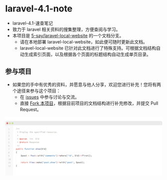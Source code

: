 # laravel-4.1-note

- laravel-4.1-速查笔记
- 致力于 laravel 相关资料的搜集整理，方便查阅与学习。
- 本项目是 [5-say/laravel-local-website](https://github.com/5-say/laravel-local-website) 的一个文档分支。
  - 请在本地部署 laravel-local-website，如此便可随时更新此文档。
  - laravel-local-website 已针对此文档进行了特殊支持。可根据文档结构自动生成索引页面，以及根据各个页面的标题结构自动生成单页目录。

## 参与项目

  - 如果您的手中有优秀的资料，并愿意与他人分享，欢迎您进行补充！您将有两个途径来参与这个项目：
      - 在 [issues](https://github.com/5-say/laravel-4.1-note/issues) 中参与讨论与交流。
      - 直接 [Fork 本项目](https://github.com/5-say/laravel-4.1-note/fork)，根据目前项目的文档结构进行补充修改，并提交 Pull Request。


![Alt text](/img/sublime.png "Optional title")